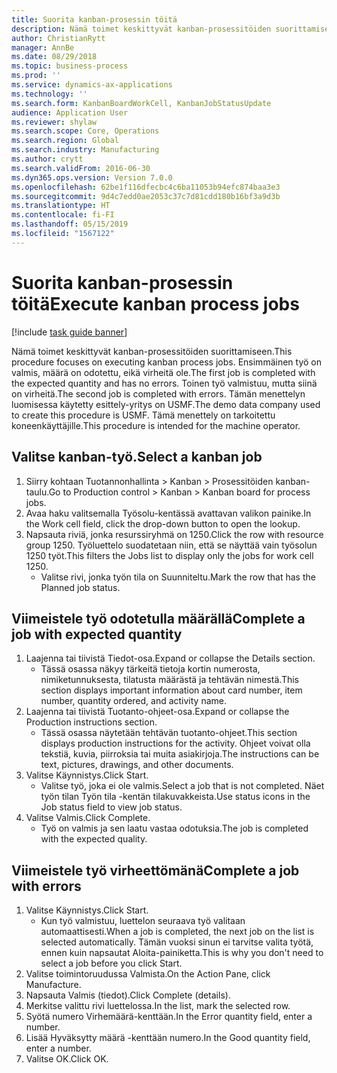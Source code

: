 ```yaml
---
title: Suorita kanban-prosessin töitä
description: Nämä toimet keskittyvät kanban-prosessitöiden suorittamiseen.
author: ChristianRytt
manager: AnnBe
ms.date: 08/29/2018
ms.topic: business-process
ms.prod: ''
ms.service: dynamics-ax-applications
ms.technology: ''
ms.search.form: KanbanBoardWorkCell, KanbanJobStatusUpdate
audience: Application User
ms.reviewer: shylaw
ms.search.scope: Core, Operations
ms.search.region: Global
ms.search.industry: Manufacturing
ms.author: crytt
ms.search.validFrom: 2016-06-30
ms.dyn365.ops.version: Version 7.0.0
ms.openlocfilehash: 62be1f116dfecbc4c6ba11053b94efc874baa3e3
ms.sourcegitcommit: 9d4c7edd0ae2053c37c7d81cdd180b16bf3a9d3b
ms.translationtype: HT
ms.contentlocale: fi-FI
ms.lasthandoff: 05/15/2019
ms.locfileid: "1567122"
---
```

# <a name="execute-kanban-process-jobs"></a><span data-ttu-id="89554-103">Suorita kanban-prosessin töitä</span><span class="sxs-lookup"><span data-stu-id="89554-103">Execute kanban process jobs</span></span>

[!include [task guide banner](../../includes/task-guide-banner.md)]

<span data-ttu-id="89554-104">Nämä toimet keskittyvät kanban-prosessitöiden suorittamiseen.</span><span class="sxs-lookup"><span data-stu-id="89554-104">This procedure focuses on executing kanban process jobs.</span></span> <span data-ttu-id="89554-105">Ensimmäinen työ on valmis, määrä on odotettu, eikä virheitä ole.</span><span class="sxs-lookup"><span data-stu-id="89554-105">The first job is completed with the expected quantity and has no errors.</span></span> <span data-ttu-id="89554-106">Toinen työ valmistuu, mutta siinä on virheitä.</span><span class="sxs-lookup"><span data-stu-id="89554-106">The second job is completed with errors.</span></span> <span data-ttu-id="89554-107">Tämän menettelyn luomisessa käytetty esittely-yritys on USMF.</span><span class="sxs-lookup"><span data-stu-id="89554-107">The demo data company used to create this procedure is USMF.</span></span> <span data-ttu-id="89554-108">Tämä menettely on tarkoitettu koneenkäyttäjille.</span><span class="sxs-lookup"><span data-stu-id="89554-108">This procedure is intended for the machine operator.</span></span>


## <a name="select-a-kanban-job"></a><span data-ttu-id="89554-109">Valitse kanban-työ.</span><span class="sxs-lookup"><span data-stu-id="89554-109">Select a kanban job</span></span>
1. <span data-ttu-id="89554-110">Siirry kohtaan Tuotannonhallinta > Kanban > Prosessitöiden kanban-taulu.</span><span class="sxs-lookup"><span data-stu-id="89554-110">Go to Production control > Kanban > Kanban board for process jobs.</span></span>
2. <span data-ttu-id="89554-111">Avaa haku valitsemalla Työsolu-kentässä avattavan valikon painike.</span><span class="sxs-lookup"><span data-stu-id="89554-111">In the Work cell field, click the drop-down button to open the lookup.</span></span>
3. <span data-ttu-id="89554-112">Napsauta riviä, jonka resurssiryhmä on 1250.</span><span class="sxs-lookup"><span data-stu-id="89554-112">Click the row with resource group 1250.</span></span> <span data-ttu-id="89554-113">Työluettelo suodatetaan niin, että se näyttää vain työsolun 1250 työt.</span><span class="sxs-lookup"><span data-stu-id="89554-113">This filters the Jobs list to display only the jobs for work cell 1250.</span></span>
    * <span data-ttu-id="89554-114">Valitse rivi, jonka työn tila on Suunniteltu.</span><span class="sxs-lookup"><span data-stu-id="89554-114">Mark the row that has the Planned job status.</span></span>  

## <a name="complete-a-job-with-expected-quantity"></a><span data-ttu-id="89554-115">Viimeistele työ odotetulla määrällä</span><span class="sxs-lookup"><span data-stu-id="89554-115">Complete a job with expected quantity</span></span>
1. <span data-ttu-id="89554-116">Laajenna tai tiivistä Tiedot-osa.</span><span class="sxs-lookup"><span data-stu-id="89554-116">Expand or collapse the Details section.</span></span>
    * <span data-ttu-id="89554-117">Tässä osassa näkyy tärkeitä tietoja kortin numerosta, nimiketunnuksesta, tilatusta määrästä ja tehtävän nimestä.</span><span class="sxs-lookup"><span data-stu-id="89554-117">This section displays important information about card number, item number, quantity ordered, and activity name.</span></span>  
2. <span data-ttu-id="89554-118">Laajenna tai tiivistä Tuotanto-ohjeet-osa.</span><span class="sxs-lookup"><span data-stu-id="89554-118">Expand or collapse the Production instructions section.</span></span>
    * <span data-ttu-id="89554-119">Tässä osassa näytetään tehtävän tuotanto-ohjeet.</span><span class="sxs-lookup"><span data-stu-id="89554-119">This section displays production instructions for the activity.</span></span> <span data-ttu-id="89554-120">Ohjeet voivat olla tekstiä, kuvia, piirroksia tai muita asiakirjoja.</span><span class="sxs-lookup"><span data-stu-id="89554-120">The instructions can be text, pictures, drawings, and other documents.</span></span>  
3. <span data-ttu-id="89554-121">Valitse Käynnistys.</span><span class="sxs-lookup"><span data-stu-id="89554-121">Click Start.</span></span>
    * <span data-ttu-id="89554-122">Valitse työ, joka ei ole valmis.</span><span class="sxs-lookup"><span data-stu-id="89554-122">Select a job that is not completed.</span></span> <span data-ttu-id="89554-123">Näet työn tilan Työn tila -kentän tilakuvakkeista.</span><span class="sxs-lookup"><span data-stu-id="89554-123">Use status icons in the Job status field to view job status.</span></span>      
4. <span data-ttu-id="89554-124">Valitse Valmis.</span><span class="sxs-lookup"><span data-stu-id="89554-124">Click Complete.</span></span>
    * <span data-ttu-id="89554-125">Työ on valmis ja sen laatu vastaa odotuksia.</span><span class="sxs-lookup"><span data-stu-id="89554-125">The job is completed with the expected quality.</span></span>  

## <a name="complete-a-job-with-errors"></a><span data-ttu-id="89554-126">Viimeistele työ virheettömänä</span><span class="sxs-lookup"><span data-stu-id="89554-126">Complete a job with errors</span></span>
1. <span data-ttu-id="89554-127">Valitse Käynnistys.</span><span class="sxs-lookup"><span data-stu-id="89554-127">Click Start.</span></span>
    * <span data-ttu-id="89554-128">Kun työ valmistuu, luettelon seuraava työ valitaan automaattisesti.</span><span class="sxs-lookup"><span data-stu-id="89554-128">When a job is completed, the next job on the list is selected automatically.</span></span> <span data-ttu-id="89554-129">Tämän vuoksi sinun ei tarvitse valita työtä, ennen kuin napsautat Aloita-painiketta.</span><span class="sxs-lookup"><span data-stu-id="89554-129">This is why you don't need to select a job before you click Start.</span></span>  
2. <span data-ttu-id="89554-130">Valitse toimintoruudussa Valmista.</span><span class="sxs-lookup"><span data-stu-id="89554-130">On the Action Pane, click Manufacture.</span></span>
3. <span data-ttu-id="89554-131">Napsauta Valmis (tiedot).</span><span class="sxs-lookup"><span data-stu-id="89554-131">Click Complete (details).</span></span>
4. <span data-ttu-id="89554-132">Merkitse valittu rivi luettelossa.</span><span class="sxs-lookup"><span data-stu-id="89554-132">In the list, mark the selected row.</span></span>
5. <span data-ttu-id="89554-133">Syötä numero Virhemäärä-kenttään.</span><span class="sxs-lookup"><span data-stu-id="89554-133">In the Error quantity field, enter a number.</span></span>
6. <span data-ttu-id="89554-134">Lisää Hyväksytty määrä -kenttään numero.</span><span class="sxs-lookup"><span data-stu-id="89554-134">In the Good quantity field, enter a number.</span></span>
7. <span data-ttu-id="89554-135">Valitse OK.</span><span class="sxs-lookup"><span data-stu-id="89554-135">Click OK.</span></span>


